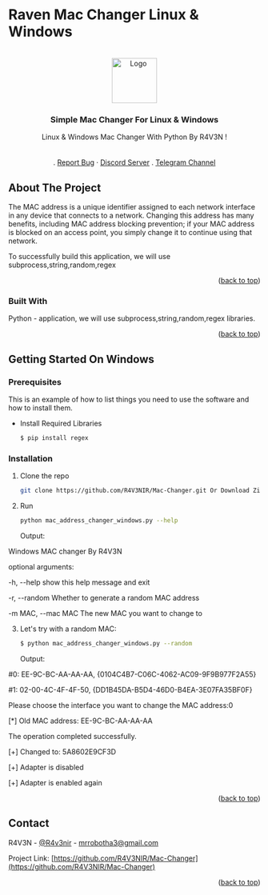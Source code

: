 # Raven Mac Changer Linux & Windows

<!-- Improved compatibility of back to top link: See: https://github.com/othneildrew/Best-README-Template/pull/73 -->
<a name="readme-top"></a>
<!--
*** Thanks for checking out the Best-README-Template. If you have a suggestion
*** that would make this better, please fork the repo and create a pull request
*** or simply open an issue with the tag "enhancement".
*** Don't forget to give the project a star!
*** Thanks again! Now go create something AMAZING! :D
-->



<!-- PROJECT SHIELDS -->
<!--
*** I'm using markdown "reference style" links for readability.
*** Reference links are enclosed in brackets [ ] instead of parentheses ( ).
*** See the bottom of this document for the declaration of the reference variables
*** for contributors-url, forks-url, etc. This is an optional, concise syntax you may use.
*** https://www.markdownguide.org/basic-syntax/#reference-style-links
-->



<!-- PROJECT LOGO -->
<br />
<div align="center">
  <a href="https://github.com/othneildrew/Best-README-Template">
    <img src="https://s8.uupload.ir/files/logo_o143.png" alt="Logo" width="90" height="90">
  </a>

  <h3 align="center">Simple Mac Changer For Linux & Windows</h3>

  <p align="center">
    Linux & Windows Mac Changer With Python By R4V3N ! 
    <br />
    <br />
    <br />
    .
    <a href="mrrobotha3@gmail.com">Report Bug</a>
    ·
    <a href="https://discord.gg/cyRpq28N">Discord Server</a>
    .
    <a href="https://t.me/itsravenir">Telegram Channel</a>
  </p>
</div>

<!-- ABOUT THE PROJECT -->
## About The Project

The MAC address is a unique identifier assigned to each network interface in any device that connects to a network. Changing this address has many benefits, including MAC address blocking prevention; if your MAC address is blocked on an access point, you simply change it to continue using that network.

To successfully build this application, we will use subprocess,string,random,regex
<p align="right">(<a href="#readme-top">back to top</a>)</p>



### Built With

Python - application, we will use subprocess,string,random,regex libraries.

<p align="right">(<a href="#readme-top">back to top</a>)</p>



<!-- GETTING STARTED -->
## Getting Started On Windows

### Prerequisites

This is an example of how to list things you need to use the software and how to install them.
* Install Required Libraries
  ```sh
  $ pip install regex 
  ```

### Installation

1. Clone the repo
   ```sh
   git clone https://github.com/R4V3NIR/Mac-Changer.git Or Download Zip File For Windows!
   ```
2. Run 
   ```sh
   python mac_address_changer_windows.py --help
   ```
   Output:

Windows MAC changer By R4V3N

optional arguments:

  -h, --help         show this help message and exit
  
  -r, --random       Whether to generate a random MAC address
  
  -m MAC, --mac MAC  The new MAC you want to change to
  
3. Let's try with a random MAC:
   ```sh
   $ python mac_address_changer_windows.py --random
   ```
   Output:
   
#0: EE-9C-BC-AA-AA-AA, {0104C4B7-C06C-4062-AC09-9F9B977F2A55}

#1: 02-00-4C-4F-4F-50, {DD1B45DA-B5D4-46D0-B4EA-3E07FA35BF0F}

Please choose the interface you want to change the MAC address:0

[*] Old MAC address: EE-9C-BC-AA-AA-AA

The operation completed successfully.

[+] Changed to: 5A8602E9CF3D

[+] Adapter is disabled

[+] Adapter is enabled again

<p align="right">(<a href="#readme-top">back to top</a>)</p>

<!-- CONTACT -->
## Contact

R4V3N - [@R4v3nir](https://t.me/R4v3nir) - mrrobotha3@gmail.com

Project Link: [https://github.com/R4V3NIR/Mac-Changer](https://github.com/R4V3NIR/Mac-Changer)

<p align="right">(<a href="#readme-top">back to top</a>)</p>


<!-- MARKDOWN LINKS & IMAGES -->
<!-- https://www.markdownguide.org/basic-syntax/#reference-style-links -->
[contributors-shield]: https://img.shields.io/github/contributors/othneildrew/Best-README-Template.svg?style=for-the-badge
[contributors-url]: https://github.com/othneildrew/Best-README-Template/graphs/contributors
[forks-shield]: https://img.shields.io/github/forks/othneildrew/Best-README-Template.svg?style=for-the-badge
[forks-url]: https://github.com/othneildrew/Best-README-Template/network/members
[stars-shield]: https://img.shields.io/github/stars/othneildrew/Best-README-Template.svg?style=for-the-badge
[stars-url]: https://github.com/othneildrew/Best-README-Template/stargazers
[issues-shield]: https://img.shields.io/github/issues/othneildrew/Best-README-Template.svg?style=for-the-badge
[issues-url]: https://github.com/othneildrew/Best-README-Template/issues
[license-shield]: https://img.shields.io/github/license/othneildrew/Best-README-Template.svg?style=for-the-badge
[license-url]: https://github.com/othneildrew/Best-README-Template/blob/master/LICENSE.txt
[linkedin-shield]: https://img.shields.io/badge/-LinkedIn-black.svg?style=for-the-badge&logo=linkedin&colorB=555
[linkedin-url]: https://linkedin.com/in/othneildrew
[product-screenshot]: images/screenshot.png
[Next.js]: https://img.shields.io/badge/next.js-000000?style=for-the-badge&logo=nextdotjs&logoColor=white
[Next-url]: https://nextjs.org/
[React.js]: https://img.shields.io/badge/React-20232A?style=for-the-badge&logo=react&logoColor=61DAFB
[React-url]: https://reactjs.org/
[Vue.js]: https://img.shields.io/badge/Vue.js-35495E?style=for-the-badge&logo=vuedotjs&logoColor=4FC08D
[Vue-url]: https://vuejs.org/
[Angular.io]: https://img.shields.io/badge/Angular-DD0031?style=for-the-badge&logo=angular&logoColor=white
[Angular-url]: https://angular.io/
[Svelte.dev]: https://img.shields.io/badge/Svelte-4A4A55?style=for-the-badge&logo=svelte&logoColor=FF3E00
[Svelte-url]: https://svelte.dev/
[Laravel.com]: https://img.shields.io/badge/Laravel-FF2D20?style=for-the-badge&logo=laravel&logoColor=white
[Laravel-url]: https://laravel.com
[Bootstrap.com]: https://img.shields.io/badge/Bootstrap-563D7C?style=for-the-badge&logo=bootstrap&logoColor=white
[Bootstrap-url]: https://getbootstrap.com
[JQuery.com]: https://img.shields.io/badge/jQuery-0769AD?style=for-the-badge&logo=jquery&logoColor=white
[JQuery-url]: https://jquery.com 
